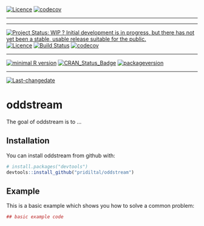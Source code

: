 
[![Licence](https://img.shields.io/badge/licence-GPL--2-blue.svg)](https://www.gnu.org/licenses/old-licenses/gpl-2.0.html) [![codecov](https://codecov.io/gh/pridiltal/oddstream/branch/master/graph/badge.svg)](https://codecov.io/gh/pridiltal/oddstream)

------------------------------------------------------------------------

------------------------------------------------------------------------

[![Project Status: WIP ? Initial development is in progress, but there has not yet been a stable, usable release suitable for the public.](http://www.repostatus.org/badges/latest/wip.svg)](http://www.repostatus.org/#wip) [![Licence](https://img.shields.io/badge/licence-GPL--2-blue.svg)](https://www.gnu.org/licenses/old-licenses/gpl-2.0.html) [![Build Status](https://travis-ci.org/pridiltal/oddstream.svg?branch=master)](https://travis-ci.org/pridiltal/oddstream) [![codecov](https://codecov.io/gh/pridiltal/oddstream/branch/master/graph/badge.svg)](https://codecov.io/gh/pridiltal/oddstream)

------------------------------------------------------------------------

[![minimal R version](https://img.shields.io/badge/R%3E%3D-3.4.2-6666ff.svg)](https://cran.r-project.org/) [![CRAN\_Status\_Badge](http://www.r-pkg.org/badges/version/oddstream)](https://cran.r-project.org/package=oddstream) [![packageversion](https://img.shields.io/badge/Package%20version-0.1.0-orange.svg?style=flat-square)](commits/master)

------------------------------------------------------------------------

[![Last-changedate](https://img.shields.io/badge/last%20change-2017--10--12-yellowgreen.svg)](/commits/master)

<!-- README.md is generated from README.Rmd. Please edit that file -->
oddstream
=========

The goal of oddstream is to ...

Installation
------------

You can install oddstream from github with:

``` r
# install.packages("devtools")
devtools::install_github("pridiltal/oddstream")
```

Example
-------

This is a basic example which shows you how to solve a common problem:

``` r
## basic example code
```
